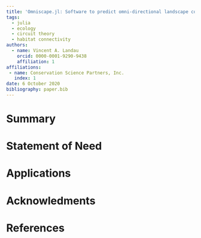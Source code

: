 ```yaml
---
title: 'Omniscape.jl: Software to predict omni-directional landscape connectivity with Julia'
tags:
  - julia
  - ecology
  - circuit theory
  - habitat connectivity
authors:
  - name: Vincent A. Landau
    orcid: 0000-0001-9290-9438
    affiliation: 1
affiliations:
 - name: Conservation Science Partners, Inc.
   index: 1
date: 6 October 2020
bibliography: paper.bib
---
```


# Summary

# Statement of Need

# Applications

# Acknowledments

# References
